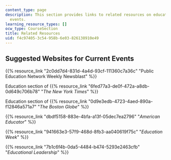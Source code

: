 ```yaml
---
content_type: page
description: This section provides links to related resources on education and current
  events.
learning_resource_types: []
ocw_type: CourseSection
title: Related Resources
uid: f4c97405-3c54-958b-6e03-826138910e49
---
```


Suggested Websites for Current Events
-------------------------------------

{{% resource_link "2c0dd7d4-831d-4a4d-93cf-111360c7a36c" "Public Education Network Weekly Newsblast" %}}

Education section of {{% resource_link "6fed77a3-de0f-472a-a8db-0d649c706b78" "_The New York Times_" %}}

Education section of {{% resource_link "0d9e3edb-4723-4aed-890a-f12846a571a7" "_The Boston Globe_" %}}

{{% resource_link "dbdf5158-883e-4bfa-a13f-05dec7ea2796" "_American Educator_" %}}

{{% resource_link "941663e3-57f9-468d-8fb3-aa040619f75c" "_Education Week_" %}}

{{% resource_link "7b1c6f4b-0da5-4484-b474-5293e2463cfb" "_Educational Leadership_" %}}